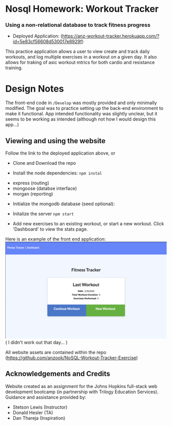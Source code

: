 # Nosql Homework: Workout Tracker
### Using a non-relational database to track fitness progress
* Deployed Application: (https://anz-workout-tracker.herokuapp.com/?id=5e83cf56608d530017e8929f)

This practice application allows a user to view create and track daily workouts, and log multiple exercises in a workout on a given day. It also allows for traking of asic workout mtrics for both cardio and resistance training.

# Design Notes

The front-end code in `/Develop` was mostly provided and only minimally modified. The goal was to practice setting up the back-end environment to make it functional. App intended functionality was slightly unclear, but it seems to be working as intended (although not how I would design this app...)

## Viewing and using the website
Follow the link to the deployed application above, or

- Clone and Download the repo

- Install the node dependencies:
`npm instal`
* express (routing)
* mongoose (databse interface)
* morgan (reporting)

- Initialize the mongodb database (seed optional):

- Initalize the server
`npm start`

- Add new exercises to an existing workout, or start a new workout. Click 'Dashboard' to view the stats page.


Here is an example of the front end application:
![Mainpage Screenshot Demo](/Assets/NoSQL_WOTracker_SS.png)
( I didn't work out that day... )

All website assets are contained within the repo (https://github.com/anzook/NoSQL-Workout-Tracker-Exercise)


## Acknowledgements and Credits

Website created as an assignment for the Johns Hopkins full-stack web development bootcamp (in partnership with Trilogy Education Services).
Guidance and assistance provided by:
* Stetson Lewis (Instructor)
* Donald Hesler (TA)
* Dan Thareja (Inspiration)
